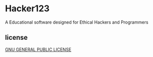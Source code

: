 # Hacker123
A Educational software designed for Ethical Hackers and Programmers

## license
[GNU GENERAL PUBLIC LICENSE](LICENSE)